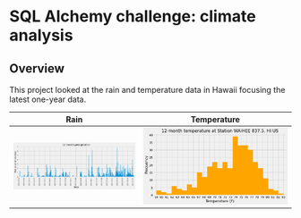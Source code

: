 # SQL Alchemy challenge: climate analysis

## Overview
This project looked at the rain and temperature data in Hawaii focusing the latest one-year data.

| Rain | Temperature |
|---------|---------|
| ![12 month precipitation](/images/12monthPrcp.png) | ![12 month temperature](/images/12monthTemp.png)